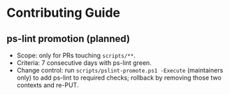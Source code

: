 # Contributing Guide

## ps-lint promotion (planned)
- Scope: only for PRs touching `scripts/**`.
- Criteria: 7 consecutive days with ps-lint green.
- Change control: run `scripts/pslint-promote.ps1 -Execute` (maintainers only) to add ps-lint to required checks; rollback by removing those two contexts and re-PUT.